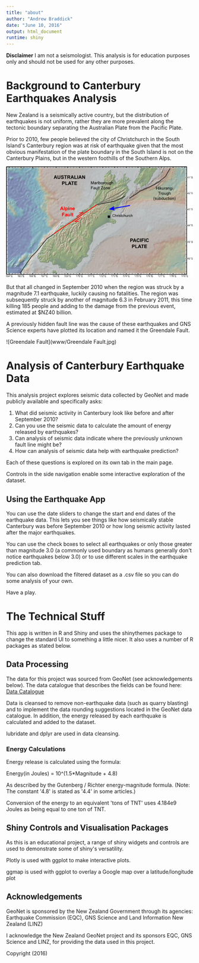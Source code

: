 ```yaml
---
title: "about"
author: "Andrew Braddick"
date: "June 10, 2016"
output: html_document
runtime: shiny
---
```

**Disclaimer**
I am not a seismologist.  This analysis is for education purposes only and should not be used for any other purposes.   

# Background to Canterbury Earthquakes Analysis 

New Zealand is a seismically active country, but the distribution of earthquakes is not uniform, rather they are more prevalent along the tectonic boundary separating the Australian Plate from the Pacific Plate.  

Prior to 2010, few people believed the city of Christchurch in the South Island's Canterbury region was at risk of earthquake given that the most obvious manifestation of the plate boundary in the South Island is not on the Canterbury Plains, but in the western foothills of the Southern Alps.  

![New Zealand Alpine Fault](www/AlpineFault.png)  

But that all changed in September 2010 when the region was struck by a magnitude 7.1 earthquake, luckily causing no fatalities.  The region was subsequently struck by another of magnitude 6.3 in February 2011, this time killing 185 people and adding to the damage from the previous event, estimated at $NZ40 billion.

A previously hidden fault line was the cause of these earthquakes and GNS Science experts have plotted its location and named it the Greendale Fault.

![Greendale Fault](www/Greendale Fault.jpg)

# Analysis of Canterbury Earthquake Data

This analysis project explores seismic data collected by GeoNet and made publicly available and specifically asks:  

1. What did seismic activity in Canterbury look like before and after September 2010?  
2. Can you use the seismic data to calculate the amount of energy released by earthquakes?  
3. Can analysis of seismic data indicate  where the previously unknown fault line might be?  
4. How can analysis of seismic data help with earthquake prediction?    

Each of these questions is explored on its own tab in the main page.  

Controls in the side navigation enable some interactive exploration of the dataset.

## Using the Earthquake App

You can use the date sliders to change the start and end dates of the earthquake data.  This lets you see things like how seismically stable Canterbury was before September 2010 or how long seismic activity lasted after the major earthquakes.

You can use the check boxes to select all earthquakes or only those greater than magnitude 3.0 (a commonly used boundary as humans generally don't notice earthquakes below 3.0) or to use different scales in the earthquake prediction tab.

You can also download the filtered dataset as a .csv file so you can do some analysis of your own.

Have a play.

# The Technical Stuff

This app is written in R and Shiny and uses the shinythemes package to change the standard UI to something a little nicer.   It also uses a number of R packages as stated below.

## Data Processing

The data for this project was sourced from GeoNet (see acknowledgements below).  The data catalogue that describes the fields can be found here: 
[Data Catalogue](http://info.geonet.org.nz/display/appdata/Catalogue+Output)  

Data is cleansed to remove non-earthquake data (such as quarry blasting) and to implement the data rounding suggestions located in the GeoNet data catalogue.  In addition, the energy released by each earthquake is calculated and added to the dataset. 

lubridate and dplyr are used in data cleansing.

### Energy Calculations

Energy release is calculated using the formula:  

Energy(in Joules) = 10^(1.5*Magnitude + 4.8)  

As described by the Gutenberg / Richter energy-magnitude formula.  (Note: The constant '4.8' is stated as '4.4' in some articles.)    

Conversion of the energy to an equivalent 'tons of TNT' uses 4.184e9 Joules as being equal to one ton of TNT.   

## Shiny Controls and Visualisation Packages

As this is an educational project, a range of shiny widgets and controls are used to demonstrate some of shiny's versatility.  

Plotly is used with ggplot to make interactive plots.  

ggmap is used with ggplot to overlay a Google map over a latitude/longitude plot

## Acknowledgements

GeoNet is sponsored by the New Zealand Government through its agencies: Earthquake Commission (EQC), GNS Science and Land Information New Zealand (LINZ)  

I acknowledge the New Zealand GeoNet project and its sponsors EQC, GNS Science and LINZ, for providing the data used in this project.  

Copyright (2016)
